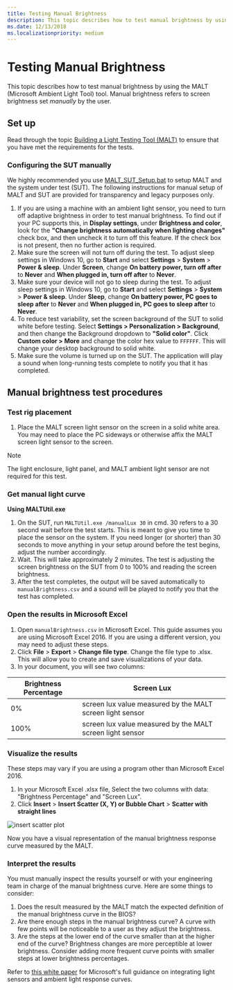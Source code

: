 ```yaml
---
title: Testing Manual Brightness
description: This topic describes how to test manual brightness by using the MALT (Microsoft Ambient Light Tool) tool.
ms.date: 12/13/2018
ms.localizationpriority: medium
---
```


# Testing Manual Brightness

This topic describes how to test manual brightness by using the MALT (Microsoft Ambient Light Tool) tool. Manual brightness refers to screen brightness set *manually* by the user.

## Set up

Read through the topic [Building a Light Testing Tool (MALT)](testing-MALT-building-a-light-testing-tool.md) to ensure that you have met the requirements for the tests.

### Configuring the SUT manually

We highly recommended you use [MALT_SUT_Setup.bat](https://github.com/Microsoft/busiotools/tree/master/sensors/Tools/MALT/Code/Scripts) to setup MALT and the system under test (SUT). The following instructions for manual setup of MALT and SUT are provided for transparency and legacy purposes only.

1. If you are using a machine with an ambient light sensor, you need to turn off adaptive brightness in order to test manual brightness. To find out if your PC supports this, in **Display settings**, under **Brightness and color**, look for the **"Change brightness automatically when lighting changes"** check box, and then uncheck it to turn off this feature. If the check box is not present, then no further action is required.
2. Make sure the screen will not turn off during the test. To adjust sleep settings in Windows 10, go to **Start** and select **Settings**  > **System** > **Power & sleep**. Under **Screen**, change **On battery power, turn off after** to **Never** and **When plugged in, turn off after** to **Never**.
3. Make sure your device will not go to sleep during the test. To adjust sleep settings in Windows 10, go to **Start** and select **Settings**  > **System** > **Power & sleep**. Under **Sleep**, change **On battery power, PC goes to sleep after** to **Never** and **When plugged in, PC goes to sleep after** to **Never**.
4. To reduce test variability, set the screen background of the SUT to solid white before testing. Select **Settings > Personalization > Background**, and then change the Background dropdown to **"Solid color"**. Click **Custom color > More** and change the color hex value to `FFFFFF`. This will change your desktop background to solid white.
5. Make sure the volume is turned up on the SUT. The application will play a sound when long-running tests complete to notify you that it has completed.

## Manual brightness test procedures

### Test rig placement

1. Place the MALT screen light sensor on the screen in a solid white area. You may need to place the PC sideways or otherwise affix the MALT screen light sensor to the screen.

> [!NOTE] 
> The light enclosure, light panel, and MALT ambient light sensor are not required for this test.

### Get manual light curve

**Using MALTUtil.exe**

1. On the SUT, run `MALTUtil.exe /manualLux 30` in cmd. 30 refers to a 30 second wait before the test starts. This is meant to give you time to place the sensor on the system. If you need longer (or shorter) than 30 seconds to move anything in your setup around before the test begins, adjust the number accordingly.
2. Wait. This will take approximately 2 minutes. The test is adjusting the screen brightness on the SUT from 0 to 100% and reading the screen brightness.
3. After the test completes, the output will be saved automatically to `manualBrightness.csv` and a sound will be played to notify you that the test has completed.

### Open the results in Microsoft Excel

1. Open `manualBrightness.csv` in Microsoft Excel. This guide assumes you are using Microsoft Excel 2016. If you are using a different version, you may need to adjust these steps. 
2. Click **File** > **Export** > **Change file type**. Change the file type to .xlsx. This will allow you to create and save visualizations of your data.
3. In your document, you will see two columns: 

| Brightness Percentage | Screen Lux       |
|----|-----|
| 0%  | screen lux value measured by the MALT screen light sensor |
| 100%  | screen lux value measured by the MALT screen light sensor |

### Visualize the results

These steps may vary if you are using a program other than Microsoft Excel 2016.

1. In your Microsoft Excel .xlsx file, Select the two columns with data: "Brightness Percentage" and "Screen Lux".
2. Click **Insert** > **Insert Scatter (X, Y) or Bubble Chart** > **Scatter with straight lines** 

![insert scatter plot](images/insertScatter2.png)

Now you have a visual representation of the manual brightness response curve measured by the MALT.

### Interpret the results

You must manually inspect the results yourself or with your engineering team in charge of the manual brightness curve. Here are some things to consider: 

1. Does the result measured by the MALT match the expected definition of the manual brightness curve in the BIOS?
2. Are there enough steps in the manual brightness curve? A curve with few points will be noticeable to a user as they adjust the brightness.
3. Are the steps at the lower end of the curve smaller than at the higher end of the curve? Brightness changes are more perceptible at lower brightness. Consider adding more frequent curve points with smaller steps at lower brightness percentages.

Refer to [this white paper](/windows-hardware/design/whitepapers/integrating-ambient-light-sensors-with-computers-running-windows-10-creators-update) for Microsoft's full guidance on integrating light sensors and ambient light response curves.
